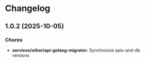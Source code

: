 # Changelog

## 1.0.2 (2025-10-05)


### Chores

* **services/other/api-golang-migrator:** Synchronize apis-and-db versions
